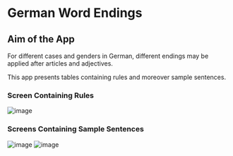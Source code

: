 # German Word Endings

## Aim of the App
For different cases and genders in German, different endings may be applied after articles and adjectives.

This app presents tables containing rules and moreover sample sentences.

### Screen Containing Rules
![image](https://thumbs2.imgbox.com/b1/d0/O1q2DYHe_t.jpg)

### Screens Containing Sample Sentences
![image](https://thumbs2.imgbox.com/ce/91/ZKxymifr_t.jpg)
![image](https://thumbs2.imgbox.com/e2/b3/5ZBg2zUk_t.jpg)
